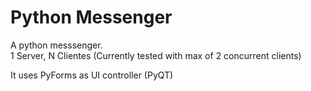 # Python Messenger
A python messsenger.  
1 Server, N Clientes (Currently tested with max of 2 concurrent clients)

It uses PyForms as UI controller (PyQT)
